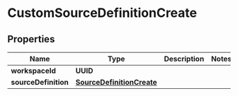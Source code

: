 

# CustomSourceDefinitionCreate


## Properties

| Name | Type | Description | Notes |
|------------ | ------------- | ------------- | -------------|
|**workspaceId** | **UUID** |  |  |
|**sourceDefinition** | [**SourceDefinitionCreate**](SourceDefinitionCreate.md) |  |  |



